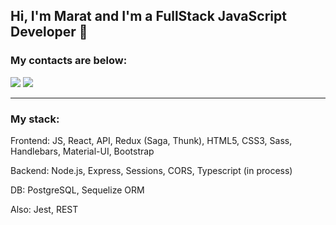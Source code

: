 <h2>Hi, I'm Marat and I'm a FullStack JavaScript Developer 👋</h2> 

<h3>My contacts are below:</h3>
<p>
<a href="https://www.linkedin.com/in/marat-kuzakhmetov/"><img src="https://img.shields.io/badge/LinkedIn-0077B5?style=for-the-badge&logo=linkedin&logoColor=white" /></a>
<a href="https://t.me/Marat_Kuzakhmetov"><img src="https://img.shields.io/badge/Telegram-2CA5E0?style=for-the-badge&logo=telegram&logoColor=white" /></a>
</p>

<hr>

<h3>My stack:</h3>
<p><span font-weight="600">Frontend:</span> JS, React, API, Redux (Saga, Thunk), HTML5, CSS3, Sass, Handlebars, Material-UI, Bootstrap</p>
<p>Backend: Node.js, Express, Sessions, CORS, Typescript (in process)</p>
<p>DB: PostgreSQL, Sequelize ORM</p>
<p>Also: Jest, REST</p>
